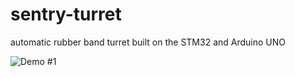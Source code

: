 # sentry-turret
automatic rubber band turret built on the STM32 and Arduino UNO

![Demo #1](assets/sentry-turret.gif)
